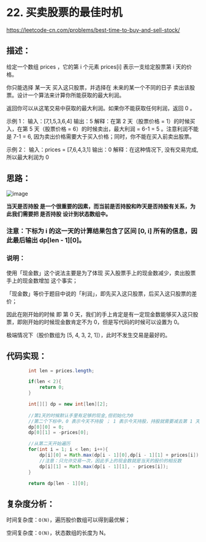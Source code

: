# 22. 买卖股票的最佳时机

https://leetcode-cn.com/problems/best-time-to-buy-and-sell-stock/

## 描述：
给定一个数组 prices ，它的第 i 个元素 prices[i] 表示一支给定股票第 i 天的价格。

你只能选择 某一天 买入这只股票，并选择在 未来的某一个不同的日子 卖出该股票。设计一个算法来计算你所能获取的最大利润。

返回你可以从这笔交易中获取的最大利润。如果你不能获取任何利润，返回 0 。

示例 1：
输入：[7,1,5,3,6,4]
输出：5
解释：在第 2 天（股票价格 = 1）的时候买入，在第 5 天（股票价格 = 6）的时候卖出，最大利润 = 6-1 = 5 。注意利润不能是 7-1 = 6, 因为卖出价格需要大于买入价格；同时，你不能在买入前卖出股票。

示例 2：
输入：prices = [7,6,4,3,1]
输出：0
解释：在这种情况下, 没有交易完成, 所以最大利润为 0


## 思路：
![image](https://user-images.githubusercontent.com/82756242/156542574-1e736814-c967-47dc-bd69-96fa2fc2d20c.png)

**当天是否持股 是一个很重要的因素，而当前是否持股和昨天是否持股有关系，为此我们需要把 是否持股 设计到状态数组中。**

### 注意：下标为 i 的这一天的计算结果包含了区间 [0, i] 所有的信息，因此最后输出 dp[len - 1][0]。

### 说明：

使用「现金数」这个说法主要是为了体现 买入股票手上的现金数减少，卖出股票手上的现金数增加 这个事实；

「现金数」等价于题目中说的「利润」，即先买入这只股票，后买入这只股票的差价；

因此在刚开始的时候 即 第 0 天，我们的手上肯定是有一定现金数能够买入这只股票，即刚开始的时候现金数肯定不为 0，但是写代码的时候可以设置为 0。

极端情况下（股价数组为 [5, 4, 3, 2, 1]），此时不发生交易是最好的。

## 代码实现：

```java
        int len = prices.length;

        if(len < 2){
            return 0;
        }

        int[][] dp = new int[len][2];
        
        //第1天的时候默认手里有足够的现金,但初始化为0
        //第二个下标中，0 表示今天不持股 ； 1 表示今天持股，持股就需要减去第 1 天（下标为 0）的股价
        dp[0][0] = 0;
        dp[0][1] = -prices[0];

        //从第二天开始遍历
        for(int i = 1; i < len; i++){
            dp[i][0] = Math.max(dp[i - 1][0],dp[i - 1][1] + prices[i]);
            //注意：只允许交易一次，因此手上的现金数就是当天的股价的相反数
            dp[i][1] = Math.max(dp[i - 1][1], - prices[i]);
        }

        return dp[len - 1][0];
```

## 复杂度分析：

时间复杂度：`O(N)`，遍历股价数组可以得到最优解；

空间复杂度：`O(N)`，状态数组的长度为 N。
